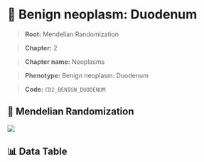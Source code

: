 # 🧪 Benign neoplasm: Duodenum

> **Root:** Mendelian Randomization

> **Chapter:** 2  

> **Chapter name:** Neoplasms

> **Phenotype:** Benign neoplasm: Duodenum  

> **Code:** `CD2_BENIGN_DUODENUM`

## 🧬 Mendelian Randomization  

<img src="/MR/Figures/Forward/CD2_BENIGN_DUODENUM.png"/>

## 📊 Data Table

<CsvTableMRF src="/MR_Data/Forward/CD2_BENIGN_DUODENUM.csv"/>
